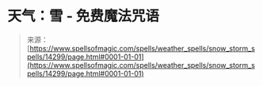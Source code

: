 <!--yml

category: 未分类

date: 2024-06-12 18:53:11

-->

# 天气：雪 - 免费魔法咒语

> 来源：[https://www.spellsofmagic.com/spells/weather_spells/snow_storm_spells/14299/page.html#0001-01-01](https://www.spellsofmagic.com/spells/weather_spells/snow_storm_spells/14299/page.html#0001-01-01)
